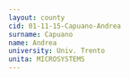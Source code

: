 ```yaml
---
layout: county 
cid: 01-11-15-Capuano-Andrea
surname: Capuano
name: Andrea
university: Univ. Trento
unita: MICROSYSTEMS
---
```

